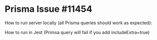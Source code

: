 # Prisma Issue #11454

How to run server locally (all Prisma queries should work as expected):


How to run in Jest (Primsa query will fail if you add includeExtra=true)
